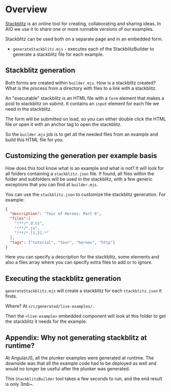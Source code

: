 # Overview

[Stackblitz](https://stackblitz.com/) is an online tool for creating, collaborating and sharing ideas.
In AIO we use it to share one or more runnable versions of our examples.

Stackblitz can be used both on a separate page and in an embedded form.
* `generateStackblitz.mjs` - executes each of the StackblitzBuilder to generate a stackblitz file for each example.

## Stackblitz generation

Both forms are created within `builder.mjs`.
How is a stackblitz created?
What is the process from a directory with files to a link with a stackblitz.

An "executable" stackblitz is an HTML file with a `form` element that makes a post to stackblitz on submit.
It contains an `input` element for each file we need in the stackblitz.

The form will be submitted on load, so you can either double click the HTML file or open it with an anchor tag to open the stackblitz.

So the `builder.mjs` job is to get all the needed files from an example and build this HTML file for you.

## Customizing the generation per example basis

How does this tool know what is an example and what is not?
It will look for all folders containing a `stackblitz.json` file.
If found, all files within the folder and subfolders will be used in the stackblitz, with a few generic exceptions that you can find at `builder.mjs`.

You can use the `stackblitz.json` to customize the stackblitz generation.
For example:

```json
{
  "description": "Tour of Heroes: Part 6",
  "files":[
    "!**/*.d.ts",
    "!**/*.js",
    "!**/*.[1,2].*"
  ],
  "tags": ["tutorial", "tour", "heroes", "http"]
}
```

Here you can specify a description for the stackblitz, some elements and also a files array where you can specify extra files to add or to ignore.

## Executing the stackblitz generation

`generateStackblitz.mjs` will create a stackblitz for each `stackblitz.json` it finds.

Where?
At `src/generated/live-examples/`.

Then the `<live-example>` embedded component will look at this folder to get the stackblitz it needs for the
example.

## Appendix: Why not generating stackblitz at runtime?

At AngularJS, all the plunker examples were generated at runtime.
The downside was that all the example code had to be  deployed as well and would no longer be useful after the plunker was generated.

This `StackblitzBuilder` tool takes a few seconds to run, and the end result is only 3mb~.
